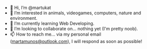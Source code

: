- 👋 Hi, I’m @martukat
- 👀 I’m interested in animals, videogames, computers, nature and environment.
- 🌱 I’m currently learning Web Developing.
- 💞️ I’m looking to collaborate on... nothing yet (I'm pretty noob).
- 📫 How to reach me... via my personal email (martamunos@outlook.com), I will respond as soon as possible!

<!---
martukat/martukat is a ✨ special ✨ repository because its `README.md` (this file) appears on your GitHub profile.
You can click the Preview link to take a look at your changes.
--->
